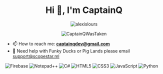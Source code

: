 <h1 align="center">Hi 👋, I'm CaptainQ</h1>

<p align="center"> <img src= "https://github-readme-stats.vercel.app/api?username=CaptainQWasTaken&theme=github_dark" alt="alexislours" /> </p>



<p align="center"><img src="https://github-readme-stats.vercel.app/api/top-langs?username=CaptainQWasTaken&layout=compact&theme=github_dark" alt="CaptainQWasTaken"/> <br>

  <p align="center" </p>  
  
  





- 📫 How to reach me: **[captainqdev@gmail.com](mailto:captainqdev@gmail.com)**
- 👀 Need help with Funky Ducks or Pig Lands please email [support@scopestar.ml](mailto:support@scopestar.ml)
  
![Firebase](https://img.shields.io/badge/Firebase-039BE5?style=for-the-badge&logo=Firebase&logoColor=white) ![Notepad++](https://img.shields.io/badge/Notepad++-90E59A.svg?style=for-the-badge&logo=notepad%2b%2b&logoColor=black) ![C#](https://img.shields.io/badge/c%23-%23239120.svg?style=for-the-badge&logo=c-sharp&logoColor=white) ![HTML5](https://img.shields.io/badge/html5-%23E34F26.svg?style=for-the-badge&logo=html5&logoColor=white) ![CSS3](https://img.shields.io/badge/css3-%231572B6.svg?style=for-the-badge&logo=css3&logoColor=white) ![JavaScript](https://img.shields.io/badge/javascript-%23323330.svg?style=for-the-badge&logo=javascript&logoColor=%23F7DF1E) ![Python](https://img.shields.io/badge/python-3670A0?style=for-the-badge&logo=python&logoColor=ffdd54)

<!---
CaptainQWasTaken/CaptainQWasTaken is a ✨ special ✨ repository because its `README.md` (this file) appears on your GitHub profile.
You can click the Preview link to take a look at your changes.
--->

